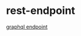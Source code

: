 # rest-endpoint

<a href="https://gitlab.com/machadoluismendes/graphql-endpoint">graphql endpoint</a>
